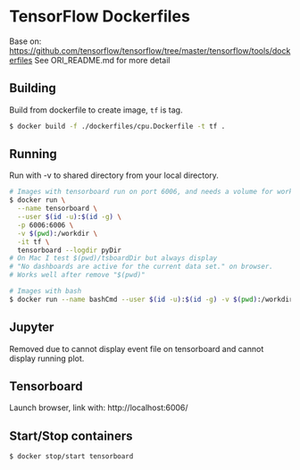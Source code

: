 # TensorFlow Dockerfiles

Base on:
https://github.com/tensorflow/tensorflow/tree/master/tensorflow/tools/dockerfiles
See ORI_README.md for more detail

## Building

Build from dockerfile to create image, `tf` is tag.

```bash
$ docker build -f ./dockerfiles/cpu.Dockerfile -t tf .
```

## Running

Run with -v to shared directory from your local directory.

```bash
# Images with tensorboard run on port 6006, and needs a volume for workdir
$ docker run \
  --name tensorboard \
  --user $(id -u):$(id -g) \
  -p 6006:6006 \
  -v $(pwd):/workdir \
  -it tf \
  tensorboard --logdir pyDir
# On Mac I test $(pwd)/tsboardDir but always display
# "No dashboards are active for the current data set." on browser.
# Works well after remove "$(pwd)"
```
```bash
# Images with bash
$ docker run --name bashCmd --user $(id -u):$(id -g) -v $(pwd):/workdir -it tf /bin/bash
```

## Jupyter

Removed due to cannot display event file on tensorboard and cannot display running plot.

## Tensorboard

Launch browser, link with:
http://localhost:6006/

## Start/Stop containers

```bash
$ docker stop/start tensorboard
```